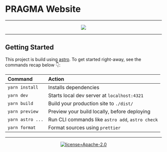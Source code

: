 # PRAGMA Website

---

<p align="center">
  <a href="https://github.com/pragma-org/website/actions/workflows/continuous-integration.yml"><img src="https://img.shields.io/github/actions/workflow/status/pragma-org/website/continuous-integration.yml?style=for-the-badge"/></a>
</p>

---

## Getting Started

This project is build using [astro](https://astro.build). To get started right-away, see the commands recap below 👇:

| Command          | Action                                           |
| :--------------- | :----------------------------------------------- |
| `yarn install`   | Installs dependencies                            |
| `yarn dev`       | Starts local dev server at `localhost:4321`      |
| `yarn build`     | Build your production site to `./dist/`          |
| `yarn preview`   | Preview your build locally, before deploying     |
| `yarn astro ...` | Run CLI commands like `astro add`, `astro check` |
| `yarn format`    | Format sources using `prettier`                  |

---

<p align="center">
  <a href="https://github.com/pragma-org/website/blob/master/LICENSE"><img src="https://img.shields.io/github/license/pragma-org/website?style=for-the-badge" alt="license=Apache-2.0" /></a>
</p>
